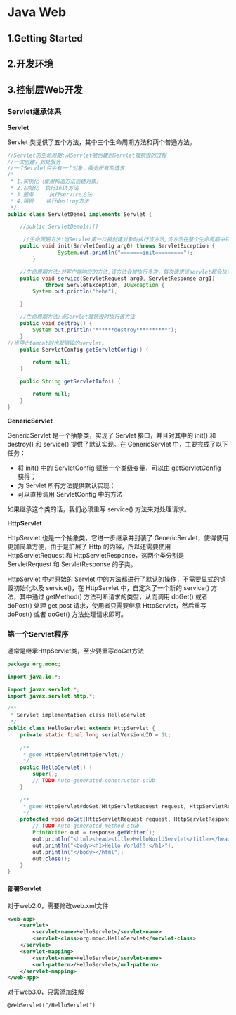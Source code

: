 # Java Web

## 1.Getting Started

## 2.开发环境

## 3.控制层Web开发

### Servlet继承体系

**Servlet**

Servlet 类提供了五个方法，其中三个生命周期方法和两个普通方法。

```java
//Servlet的生命周期:从Servlet被创建到Servlet被销毁的过程
//一次创建，到处服务
//一个Servlet只会有一个对象，服务所有的请求
/*
 * 1.实例化（使用构造方法创建对象）
 * 2.初始化  执行init方法
 * 3.服务     执行service方法
 * 4.销毁    执行destroy方法
 */
public class ServletDemo1 implements Servlet {

    //public ServletDemo1(){}

     //生命周期方法:当Servlet第一次被创建对象时执行该方法,该方法在整个生命周期中只执行一次
    public void init(ServletConfig arg0) throws ServletException {
                System.out.println("=======init=========");
        }

    //生命周期方法:对客户端响应的方法,该方法会被执行多次，每次请求该servlet都会执行该方法
    public void service(ServletRequest arg0, ServletResponse arg1)
            throws ServletException, IOException {
        System.out.println("hehe");

    }

    //生命周期方法:当Servlet被销毁时执行该方法
    public void destroy() {
        System.out.println("******destroy**********");
    }
//当停止tomcat时也就销毁的servlet。
    public ServletConfig getServletConfig() {

        return null;
    }

    public String getServletInfo() {

        return null;
    }
}
```

**GenericServlet**

GenericServlet 是一个抽象类，实现了 Servlet 接口，并且对其中的 init() 和 destroy() 和 service() 提供了默认实现。在 GenericServlet 中，主要完成了以下任务：

- 将 init() 中的 ServletConfig 赋给一个类级变量，可以由 getServletConfig 获得；
- 为 Servlet 所有方法提供默认实现；
- 可以直接调用 ServletConfig 中的方法

如果继承这个类的话，我们必须重写 service() 方法来对处理请求。

**HttpServlet**

HttpServlet 也是一个抽象类，它进一步继承并封装了 GenericServlet，使得使用更加简单方便，由于是扩展了 Http 的内容，所以还需要使用 HttpServletRequest 和 HttpServletResponse，这两个类分别是 ServletRequest 和 ServletResponse 的子类。

HttpServlet 中对原始的 Servlet 中的方法都进行了默认的操作，不需要显式的销毁初始化以及 service()，在 HttpServlet 中，自定义了一个新的 service() 方法，其中通过 getMethod() 方法判断请求的类型，从而调用 doGet() 或者 doPost() 处理 get,post 请求，使用者只需要继承 HttpServlet，然后重写 doPost() 或者 doGet() 方法处理请求即可。

### 第一个Servlet程序

通常是继承HttpServlet类，至少要重写doGet方法

```java
package org.mooc;

import java.io.*;

import javax.servlet.*;
import javax.servlet.http.*;

/**
 * Servlet implementation class HelloServlet
 */
public class HelloServlet extends HttpServlet {
	private static final long serialVersionUID = 1L;
       
    /**
     * @see HttpServlet#HttpServlet()
     */
    public HelloServlet() {
        super();
        // TODO Auto-generated constructor stub
    }

	/**
	 * @see HttpServlet#doGet(HttpServletRequest request, HttpServletResponse response)
	 */
	protected void doGet(HttpServletRequest request, HttpServletResponse response) throws ServletException, IOException {
		// TODO Auto-generated method stub
		PrintWriter out = response.getWriter();
		out.println("<html><head><title>HelloWorldServlet</title></head>");
		out.println("<body><h1>Hello World!!!</h1>");
		out.println("</body></html");
		out.close();
	}
}
```

#### 部署Servlet

对于web2.0，需要修改web.xml文件

```xml
<web-app>
	<servlet>
	    <servlet-name>HelloServlet</servlet-name>
    	<servlet-class>org.mooc.HelloServlet</servlet-class>
	</servlet>
	<servlet-mapping>
	    <servlet-name>HelloServlet</servlet-name>
    	<url-pattern>/HelloServlet</url-pattern>
	</servlet-mapping>
</web-app>
```

对于web3.0，只需添加注解

`@WebServlet("/HelloServlet")`



